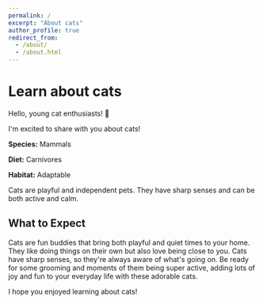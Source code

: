 ```yaml
---
permalink: /
excerpt: "About cats"
author_profile: true
redirect_from: 
  - /about/
  - /about.html
---
```


# Learn about cats

Hello, young cat enthusiasts! 👋



I'm excited to share with you about cats!

 **Species:** Mammals

 **Diet:** Carnivores 

 **Habitat:** Adaptable 

Cats are playful and independent pets. They have sharp senses and can be both active and calm.
## What to Expect

Cats are fun buddies that bring both playful and quiet times to your home. They like doing things on their own but also love being close to you. Cats have sharp senses, so they're always aware of what's going on. Be ready for some grooming and moments of them being super active, adding lots of joy and fun to your everyday life with these adorable cats.

I hope you enjoyed learning about cats!
